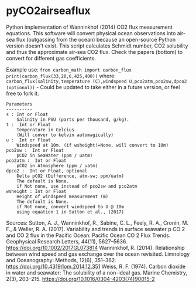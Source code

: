 # pyCO2airseaflux

Python implementation of Wanninkhof (2014) CO2 flux measurement equations.
This software will convert physical ocean observations into air-sea flux (outgassing from the ocean) because an open-source Python version doesn't exist.
This script calculates Schmidt number, CO2 solubility and thus the approximate air-sea CO2 flux. 
Check the papers (bottom) to convert for different gas coefficients.

Example use:
    `from carbon_math import carbon_flux` 
    `print(carbon_flux(33,20,6,425,400))`
where:
    `carbon_flux(salinity,temperature (C),windspeed U,pco2atm,pco2sw,dpco2 (optional))` - Could be updated to take either in a future version, or feel free to fork          it. 


    Parameters
    ----------
    s : Int or Float
        Salinity in PSU (parts per thousand, g/kg).
    t :  Int or Float
        Temperature in Celcius
        (Will conver to kelvin automagically)
    u :  Int or Float
        Windspeed at 10m. (if wsheight!=None, will convert to 10m)
    pco2sw :  Int or Float
        pCO2 in SeaWater (ppm / uatm)
    pco2atm :  Int or Float
        pCO2 in Atmosphere (ppm / uatm)
    dpco2 :  Int or Float, optional
        Delta pCO2 (Difference, atm-sw; ppm/uatm)
        The default is None.
        if Not none, use instead of pco2sw and pco2atm
    wsheight : Int or Float
        Height of windspeed measurement (m)
        The default is None.
        if Not none, convert windspeed to U @ 10m
        using equation 1 in Sutton et al., (2017)
        
        
Sources:
Sutton, A. J., Wanninkhof, R., Sabine, C. L., Feely, R. A., Cronin, M. F., & Weller, R. A. (2017). Variability and trends in surface seawater p CO 2 and CO 2 flux in the Pacific Ocean: Pacific Ocean CO 2 Flux Trends. Geophysical Research Letters, 44(11), 5627–5636. https://doi.org/10.1002/2017GL073814
Wanninkhof, R. (2014). Relationship between wind speed and gas exchange over the ocean revisited. Limnology and Oceanography: Methods, 12(6), 351–362. https://doi.org/10.4319/lom.2014.12.351
Weiss, R. F. (1974). Carbon dioxide in water and seawater: The solubility of a non-ideal gas. Marine Chemistry, 2(3), 203–215. https://doi.org/10.1016/0304-4203(74)90015-2
